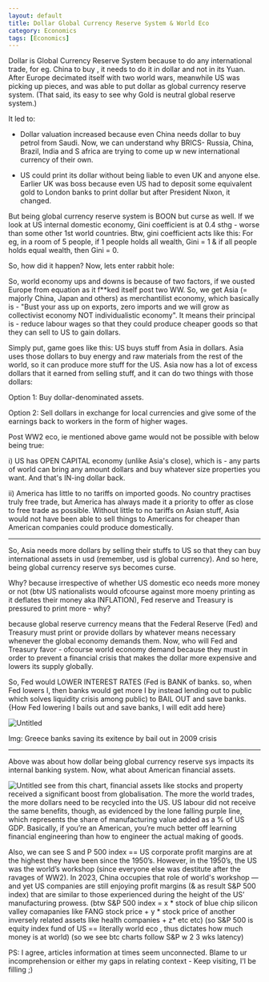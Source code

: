 ```yaml
---
layout: default
title: Dollar Global Currency Reserve System & World Eco
category: Economics
tags: [Economics]
---
```


Dollar is Global Currency Reserve System because to do any international trade, for eg. China to buy 
, it needs to do it in dollar and not in its Yuan.
After Europe decimated itself with two world wars, meanwhile US was picking up pieces, and was able to put dollar as global currency reserve system. (That said, its easy to see why Gold is neutral global reserve system.)

It led to:
- Dollar valuation increased because even China needs dollar to buy petrol from Saudi. Now, we can understand why BRICS- Russia, China, Brazil, India and S africa are trying to come up w new international currency of their own.

- US could print its dollar without being liable to even UK and anyone else. Earlier UK was boss because even US had to deposit some equivalent gold to London banks to print dollar but after President Nixon, it changed.

But being global currency reserve system is BOON but curse as well.
If we look at US internal domestic economy, Gini coefficient is at 0.4 sthg - worse than some other 1st world countries. 
Btw, gini coefficient acts like this: For eg, in a room of 5 people, if 1 people holds all wealth, Gini = 1 & if all people holds equal wealth, then Gini = 0.

So, how did it happen?
Now, lets enter rabbit hole:


So, world economy ups and downs is because of two factors, if we ousted Europe from equation as it f**ked itself post two WW.
So, we get Asia (= majorly China, Japan and others) as merchantilist economy, which basically is - "Bust your ass up on exports, zero imports and we will grow as collectivist economy NOT individualistic economy". It means their principal is - reduce labour wages so that they could produce cheaper goods so that they can sell to US to gain dollars.

Simply put, game goes like this:
US buys stuff from Asia in dollars. Asia uses those dollars to buy energy and raw materials from the rest of the world, so it can produce more stuff for the US. 
Asia now has a lot of excess dollars that it earned from selling stuff, and it can do two things with those dollars: 

Option 1: Buy dollar-denominated assets. 

Option 2: Sell dollars in exchange for local currencies and give some of the earnings back to workers in the form of higher wages.

Post WW2 eco, ie mentioned above game would not be possible with below being true:

i) US has OPEN CAPITAL economy (unlike Asia's close), which is - any parts of world can bring any amount dollars and buy whatever size properties you want. And that's IN-ing dollar back. 

ii) America has little to no tariffs on imported goods. No country practises truly free trade, but America has always made it a priority to offer as close to free trade as possible. Without little to no tariffs on Asian stuff, Asia would not have been able to sell things to Americans for cheaper than American companies could produce domestically.

---
So, Asia needs more dollars by selling their stuffs to US so that they can buy international assets in usd (remember, usd is global currency). 
And so here, being global currency reserve sys becomes curse. 

Why? because irrespective of whether US domestic eco needs more money or not (btw US nationalists would ofcourse against more moeny printing as it deflates their money aka INFLATION), Fed reserve and Treasury is pressured to print more - why? 

because global reserve currency means that the Federal Reserve (Fed) and Treasury must print or provide dollars by whatever means necessary whenever the global economy demands them. Now, who will Fed and Treasury favor - ofcourse world economy demand because they must in order to prevent a financial crisis that makes the dollar more expensive and lowers its supply globally.

So, Fed would LOWER INTEREST RATES (Fed is BANK of banks. so, when Fed lowers I, then banks would get more I by instead lending out to public which solves liquidity crisis among public) to BAIL OUT and save banks. {How Fed lowering I bails out and save banks, I will edit add here}

![Untitled](https://user-images.githubusercontent.com/11883023/235308105-97c2d762-2e90-4be6-83e9-5375102893d5.png)

Img: Greece banks saving its exitence by bail out in 2009 crisis

---

Above was about how dollar being global currency reserve sys impacts its internal banking system.
Now, what about American financial assets.

![Untitled](https://user-images.githubusercontent.com/11883023/235308488-fa0d3513-a8ba-434d-bf87-1c055bfbb02c.png)
see from this chart, financial assets like stocks and property received a significant boost from globalisation. The more the world trades, the more dollars need to be recycled into the US. US labour did not receive the same benefits, though, as evidenced by the lone falling purple line, which represents the share of manufacturing value added as a % of US GDP. Basically, if you’re an American, you’re much better off learning financial engineering than how to engineer the actual making of goods.

Also, we can see S and P 500 index == US corporate profit margins are at the highest they have been since the 1950’s. However, in the 1950’s, the US was the world’s workshop (since everyone else was destitute after the ravages of WW2). 
In 2023, China occupies that role of world's workshop — and yet US companies are still enjoying profit margins (& as result S&P 500 index) that are similar to those experienced during the height of the US’ manufacturing prowess.
(btw S&P 500 index = x * stock of blue chip silicon valley comapanies like FANG stock price + y * stock price of another inversely related assets like health companies + z* etc etc) (so S&P 500 is equity index fund of US == literally world eco  , thus dictates how much money is at world)  (so we see btc charts follow S&P w 2 3 wks latency)

PS: I agree, articles information at times seem unconnected. Blame to ur incomprehension or either my gaps in relating context - Keep visiting, I'l be filling ;)

